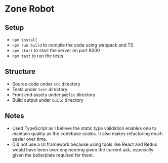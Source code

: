 # Zone Robot

## Setup

- `npm install`
- `npm run build` to compile the code using webpack and TS
- `npm start` to start the server on port 8000
- `npm test` to run the tests

## Structure

- Source code under `src` directory
- Tests under `test` directory
- Front end assets under `public` directory
- Build output under `build` directory

## Notes

- Used TypeScript as I believe the static type validation enables one to maintain quality as the codebase scales. It also makes refactoring much easier over time.
- Did not use a UI framework because using tools like React and Redux would have been over engineering given the current ask, especially given the boilerplate required for them.